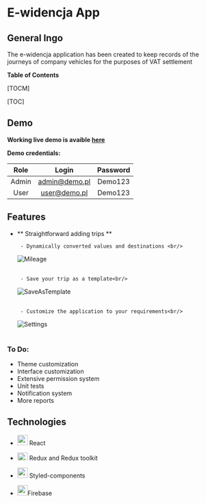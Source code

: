 # E-widencja App

## General Ingo

The e-widencja application has been created to keep records of the journeys of company vehicles for the purposes of VAT settlement

**Table of Contents**

[TOCM]

[TOC]

## Demo

**Working live demo is avaible [here](https://mkokosinski.github.io/e-widencja/)**

**Demo credentials:**

| Role  |     Login     | Password |
| :---: | :-----------: | :------: |
| Admin | admin@demo.pl | Demo123  |
| User  | user@demo.pl  | Demo123  |

## Features

- ** Straightforward adding trips **

       - Dynamically converted values and destinations <br/>

  ![Mileage](https://firebasestorage.googleapis.com/v0/b/e-widencja.appspot.com/o/Mileage.gif?alt=media&token=ce9808c8-57ab-4331-82be-bbd32edad638 'Mileage')<br/><br/>

       - Save your trip as a template<br/>

  ![SaveAsTemplate](https://firebasestorage.googleapis.com/v0/b/e-widencja.appspot.com/o/SaveTemplate.gif?alt=media&token=418cf4b3-30b4-445c-afea-b3f99d243991 'SaveAsTemplate') <br/><br/>

       - Customize the application to your requirements<br/>

  ![Settings](https://firebasestorage.googleapis.com/v0/b/e-widencja.appspot.com/o/Settings.png?alt=media&token=7dea5012-d3fd-4f11-8763-b698d3bc1a6b 'Settings')<br/><br/>

### To Do:

- Theme customization
- Interface customization
- Extensive permission system
- Unit tests
- Notification system
- More reports

## Technologies

- <img src='https://miro.medium.com/fit/c/184/184/1*K0a7xINk0RM5gfXGSN68cw.png' width="24" height="24" /> React

- <img src='https://cdn.iconscout.com/icon/free/png-256/redux-283024.png' width="24" height="18" style='object-fit: contain;' /> Redux and Redux toolkit

- <img src='https://miro.medium.com/max/318/1*7jRD5QhgARucFKvRHFxpOg.png' width="24" height="24" /> Styled-components

- <img src='https://www.gstatic.com/mobilesdk/160503_mobilesdk/logo/2x/firebase_28dp.png' width="24" height="24" />Firebase
